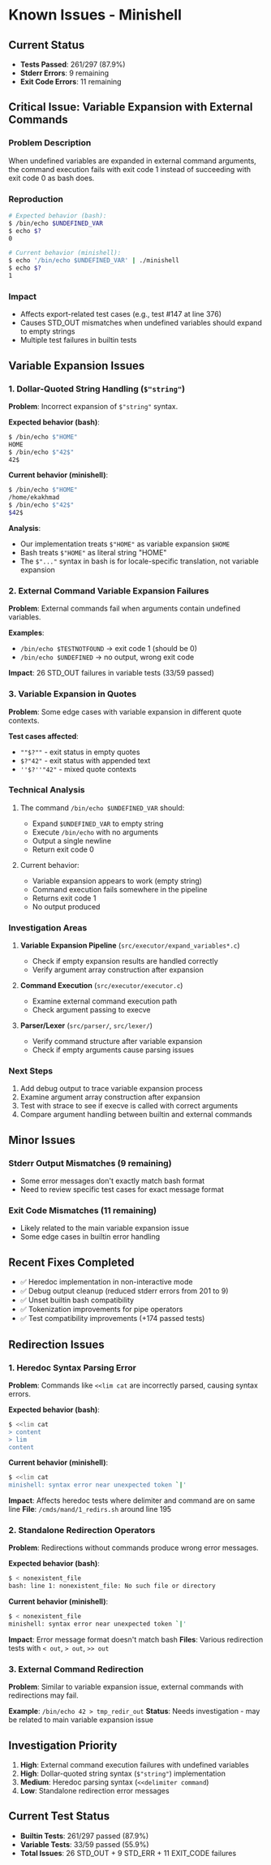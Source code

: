 # Known Issues - Minishell

## Current Status
- **Tests Passed**: 261/297 (87.9%)
- **Stderr Errors**: 9 remaining
- **Exit Code Errors**: 11 remaining

## Critical Issue: Variable Expansion with External Commands

### Problem Description
When undefined variables are expanded in external command arguments, the command execution fails with exit code 1 instead of succeeding with exit code 0 as bash does.

### Reproduction
```bash
# Expected behavior (bash):
$ /bin/echo $UNDEFINED_VAR
$ echo $?
0

# Current behavior (minishell):
$ echo '/bin/echo $UNDEFINED_VAR' | ./minishell
$ echo $?
1
```

### Impact
- Affects export-related test cases (e.g., test #147 at line 376)
- Causes STD_OUT mismatches when undefined variables should expand to empty strings
- Multiple test failures in builtin tests

## Variable Expansion Issues

### 1. Dollar-Quoted String Handling (`$"string"`)
**Problem**: Incorrect expansion of `$"string"` syntax.

**Expected behavior (bash)**:
```bash
$ /bin/echo $"HOME"
HOME
$ /bin/echo $"42$" 
42$
```

**Current behavior (minishell)**:
```bash
$ /bin/echo $"HOME"
/home/ekakhmad
$ /bin/echo $"42$"
$42$
```

**Analysis**: 
- Our implementation treats `$"HOME"` as variable expansion `$HOME`
- Bash treats `$"HOME"` as literal string "HOME" 
- The `$"..."` syntax in bash is for locale-specific translation, not variable expansion

### 2. External Command Variable Expansion Failures
**Problem**: External commands fail when arguments contain undefined variables.

**Examples**:
- `/bin/echo $TESTNOTFOUND` → exit code 1 (should be 0)
- `/bin/echo $UNDEFINED` → no output, wrong exit code

**Impact**: 26 STD_OUT failures in variable tests (33/59 passed)

### 3. Variable Expansion in Quotes
**Problem**: Some edge cases with variable expansion in different quote contexts.

**Test cases affected**:
- `""$?""` - exit status in empty quotes
- `$?"42"` - exit status with appended text  
- `''$?''"42"` - mixed quote contexts

### Technical Analysis
1. The command `/bin/echo $UNDEFINED_VAR` should:
   - Expand `$UNDEFINED_VAR` to empty string
   - Execute `/bin/echo` with no arguments
   - Output a single newline
   - Return exit code 0

2. Current behavior:
   - Variable expansion appears to work (empty string)
   - Command execution fails somewhere in the pipeline
   - Returns exit code 1
   - No output produced

### Investigation Areas
1. **Variable Expansion Pipeline** (`src/executor/expand_variables*.c`)
   - Check if empty expansion results are handled correctly
   - Verify argument array construction after expansion

2. **Command Execution** (`src/executor/executor.c`)
   - Examine external command execution path
   - Check argument passing to execve

3. **Parser/Lexer** (`src/parser/`, `src/lexer/`)
   - Verify command structure after variable expansion
   - Check if empty arguments cause parsing issues

### Next Steps
1. Add debug output to trace variable expansion process
2. Examine argument array construction after expansion
3. Test with strace to see if execve is called with correct arguments
4. Compare argument handling between builtin and external commands

## Minor Issues

### Stderr Output Mismatches (9 remaining)
- Some error messages don't exactly match bash format
- Need to review specific test cases for exact message format

### Exit Code Mismatches (11 remaining)
- Likely related to the main variable expansion issue
- Some edge cases in builtin error handling

## Recent Fixes Completed
- ✅ Heredoc implementation in non-interactive mode
- ✅ Debug output cleanup (reduced stderr errors from 201 to 9)
- ✅ Unset builtin bash compatibility
- ✅ Tokenization improvements for pipe operators
- ✅ Test compatibility improvements (+174 passed tests)

## Redirection Issues

### 1. Heredoc Syntax Parsing Error
**Problem**: Commands like `<<lim cat` are incorrectly parsed, causing syntax errors.

**Expected behavior (bash)**:
```bash
$ <<lim cat
> content
> lim
content
```

**Current behavior (minishell)**:
```bash
$ <<lim cat
minishell: syntax error near unexpected token `|'
```

**Impact**: Affects heredoc tests where delimiter and command are on same line
**File**: `/cmds/mand/1_redirs.sh` around line 195

### 2. Standalone Redirection Operators
**Problem**: Redirections without commands produce wrong error messages.

**Expected behavior (bash)**:
```bash
$ < nonexistent_file
bash: line 1: nonexistent_file: No such file or directory
```

**Current behavior (minishell)**:
```bash
$ < nonexistent_file  
minishell: syntax error near unexpected token `|'
```

**Impact**: Error message format doesn't match bash
**Files**: Various redirection tests with `< out`, `> out`, `>> out`

### 3. External Command Redirection
**Problem**: Similar to variable expansion issue, external commands with redirections may fail.

**Example**: `/bin/echo 42 > tmp_redir_out` 
**Status**: Needs investigation - may be related to main variable expansion issue

## Investigation Priority
1. **High**: External command execution failures with undefined variables
2. **High**: Dollar-quoted string syntax (`$"string"`) implementation  
3. **Medium**: Heredoc parsing syntax (`<<delimiter command`)
4. **Low**: Standalone redirection error messages

## Current Test Status
- **Builtin Tests**: 261/297 passed (87.9%)
- **Variable Tests**: 33/59 passed (55.9%) 
- **Total Issues**: 26 STD_OUT + 9 STD_ERR + 11 EXIT_CODE failures
